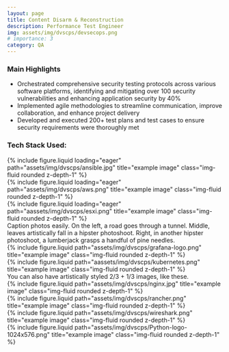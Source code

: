 ```yaml
---
layout: page
title: Content Disarm & Reconstruction 
description: Performance Test Engineer
img: assets/img/dvscps/devsecops.png
# importance: 3
category: QA
---
```


<h3>Main Highlights</h3>

<ul>
<li>Orchestrated comprehensive security testing protocols across various software platforms, identifying and mitigating over 100 security vulnerabilities and enhancing application security by 40%</li>
<li>Implemented agile methodologies to streamline communication, improve collaboration, and enhance project delivery</li>
<li>Developed and executed 200+ test plans and test cases to ensure security requirements were thoroughly met</li>

</ul>
<h3>Tech Stack Used:</h3>

<div class="row">
    <div class="col-sm mt-3 mt-md-0">
        {% include figure.liquid loading="eager" path="assets/img/dvscps/ansible.jpg" title="example image" class="img-fluid rounded z-depth-1" %}
    </div>
    <div class="col-sm mt-3 mt-md-0">
        {% include figure.liquid loading="eager" path="assets/img/dvscps/aws.png" title="example image" class="img-fluid rounded z-depth-1" %}
    </div>
    <div class="col-sm mt-3 mt-md-0">
        {% include figure.liquid loading="eager" path="aassets/img/dvscps/esxi.png" title="example image" class="img-fluid rounded z-depth-1" %}
    </div>
</div>
<div class="caption">
    Caption photos easily. On the left, a road goes through a tunnel. Middle, leaves artistically fall in a hipster photoshoot. Right, in another hipster photoshoot, a lumberjack grasps a handful of pine needles.
</div>

<div class="row justify-content-sm-center">
    <div class="col-sm-8 mt-3 mt-md-0">
        {% include figure.liquid path="assets/img/dvscps/grafana-logo.png" title="example image" class="img-fluid rounded z-depth-1" %}
    </div>
    <div class="col-sm-4 mt-3 mt-md-0">
        {% include figure.liquid path="aassets/img/dvscps/kubernetes.png" title="example image" class="img-fluid rounded z-depth-1" %}
    </div>
</div>
<div class="caption">
    You can also have artistically styled 2/3 + 1/3 images, like these.
</div>

<div class="row justify-content-sm-center">
  <div class="col-sm-8 mt-3 mt-md-0">
    {% include figure.liquid path="assets/img/dvscps/nginx.jpg" title="example image" class="img-fluid rounded z-depth-1" %}
  </div>
  <div class="col-sm-4 mt-3 mt-md-0">
    {% include figure.liquid path="assets/img/dvscps/rancher.png" title="example image" class="img-fluid rounded z-depth-1" %}
  </div>
</div>

<div class="row justify-content-sm-center">
  <div class="col-sm-8 mt-3 mt-md-0">
    {% include figure.liquid path="assets/img/dvscps/wireshark.png" title="example image" class="img-fluid rounded z-depth-1" %}
  </div>
  <div class="col-sm-4 mt-3 mt-md-0">
    {% include figure.liquid path="assets/img/dvscps/Python-logo-1024x576.png" title="example image" class="img-fluid rounded z-depth-1" %}
  </div>
</div>
